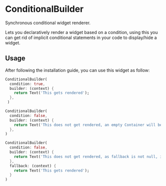 # ConditionalBuilder

Synchronous conditional widget renderer.

Lets you declaratively render a widget based on a condition, using this you can get rid of
implicit conditional statements in your code to display/hide a widget.

## Usage

After following the installation guide, you can use this widget as follow:

```dart
ConditionalBuilder(
  condition: true,
  builder: (context) {
    return Text('This gets rendered');
  },
 )

ConditionalBuilder(
  condition: false,
  builder: (context) {
    return Text('This does not get rendered, an empty Container will be rendered');
  },
)

ConditionalBuilder(
  condition: false,
  builder: (context) {
    return Text('This does not get rendered, as fallback is not null, it is used to render the fallback widget.');
  },
  fallback: (context) {
    return Text('This gets rendered');
  }
)
```

